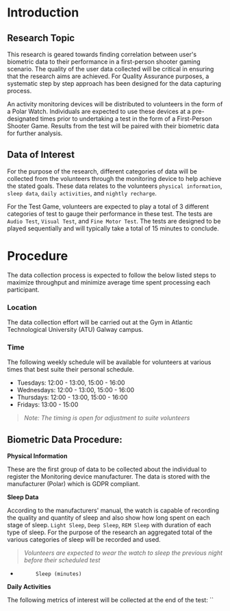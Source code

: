 # Introduction

## Research Topic

This research is geared towards finding correlation between user's biometric data to their performance in a first-person shooter gaming
scenario. The quality of the user data collected will be critical in ensuring that the research aims are achieved. For Quality Assurance
purposes, a systematic step by step approach has been designed for the data capturing process. 

An activity monitoring devices will be distributed to volunteers in the form of a Polar Watch. Individuals are expected to use these devices
at a pre-designated times prior to undertaking a test in the form of a First-Person Shooter Game. Results from the test will be paired with
their biometric data for further analysis. 

## Data of Interest

For the purpose of the research, different categories of data will be collected from the volunteers through the monitoring device to help achieve the stated goals. These data relates to the volunteers `physical information`, `sleep data`, `daily activities`, and `nightly recharge`. 

For the Test Game, volunteers are expected to play a total of 3 different categories of test to gauge their performance in these test. The tests are `Audio Test`, `Visual Test`, and `Fine Motor Test`. The tests are designed to be played sequentially and will typically take a total of 15 minutes to conclude. 

# Procedure

The data collection process is expected to follow the below listed steps to maximize throughput and minimize average time spent processing each participant.  

### Location

The data collection effort will be carried out at the Gym in Atlantic Technological University (ATU) Galway campus. 

### Time

The following weekly schedule will be available for volunteers at various times that best suite their personal schedule.
- Tuesdays: 12:00 - 13:00, 15:00 - 16:00
- Wednesdays: 12:00 - 13:00, 15:00 - 16:00
- Thursdays: 12:00 - 13:00, 15:00 - 16:00
- Fridays: 13:00 - 15:00

> *Note: The timing is open for adjustment to suite volunteers*

## Biometric Data Procedure:
**Physical Information**

These are the first group of data to be collected about the individual to register the Monitoring device manufacturer. The data is stored with the manufacturer (Polar) which is GDPR compliant.

**Sleep Data**

According to the manufacturers' manual, the watch is capable of recording the quality and quantity of sleep and also show how long spent on each stage of sleep. `Light Sleep`, `Deep Sleep`, `REM Sleep` with duration of each type of sleep. For the purpose of the research an aggregated total of the various categories of sleep will be recorded and used. 

> *Volunteers are expected to wear the watch to sleep the previous night before their scheduled test*
-           Sleep (minutes)

**Daily Activities**



The following metrics of interest will be collected at the end of the test: ``



